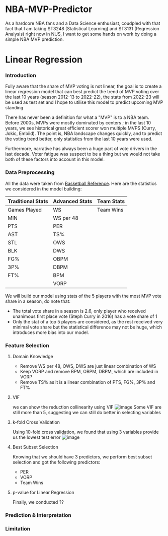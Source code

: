 # NBA-MVP-Predictor

As a hardcore NBA fans and a Data Science enthusiast, coudpled with that fact that I am taking ST3248 (Statistical Learning) and ST3131 (Regression Analysis) right now in NUS, I want to get some hands on work by doing a simple NBA MVP prediction. 

# Linear Regression
### Introduction
Fully aware that the share of MVP voting is not linear, the goal is to create a linear regression model that can best predict the trend of MVP voting over the last 10 years (season 2012-13 to 2022-22), the stats from 2022-23 will be used as test set and I hope to utilise this model to predict upcoming MVP standing.

There has never been a definition for what a "MVP" is to a NBA team.  Before 2000s, MVPs were mostly dominated by centers ; in the last 10 years, we see historical great efficient scorer won multiple MVPS (Curry, Jokic, Embiid). The point is, NBA landscape changes quickly, and to predict the voting trend better, only statistics from the last 10 years were used.

Furthermore, narrative has always been a huge part of vote drivers in the last decade. Voter fatigue was suspect to be a thing but we would not take both of these factors into account in this model.

### Data Preprocessing 
All the data were taken from [Basketball Reference](https://www.basketball-reference.com/). Here are the statistics we considered in the model building:

| Traditional Stats  | Advanced Stats | Team Stats|
| ------------- | ------------- | ------------- |
|Games Played | WS  | Team Wins|
| MIN  | WS per 48  |
| PTS  | PER  |
| AST  | TS%  |
| STL  | OWS  |
| BLK  | DWS  |
| FG%  | OBPM  |
| 3P%  | DBPM  |
| FT%  | BPM  |
|   | VORP |

We will build our model using stats of the 5 players with the most MVP vote share in a season, do note that:
- The total vote share in a season is 2.6, only player who received unanimous first place vote (Steph Curry in 2016) has a vote share of 1
- Only the stat of a top 5 players are considered, as the rest received very minimal vote share but the statistical difference may not be huge, which introduces more bias into our model. 


### Feature Selection
1. Domain Knowledge
     - Remove WS per 48, OWS, DWS are just linear combination of WS
     - Keep VORP and remove BPM, OBPM, DBPM, which are included in VORP
     - Remove TS% as it is a linear combination of PTS, FG%, 3P% and FT%
2. VIF
   
   we can show the reduction collinearity using VIF
   ![image](https://github.com/tanhl30/NBA-MVP-Predictor/assets/73421294/a583f77b-72de-43b4-a1ef-18907e8a7bd6)
   Some VIF are still more than 5, suggesting we can still do better in selecting variables
4. k-fold Cross Validation
   
   Using 10-fold cross validation, we found that using 3 variables provide us the lowest test error
   ![image](https://github.com/tanhl30/NBA-MVP-Predictor/assets/73421294/adf0915f-4ffc-491a-ba11-7b2e3541bf9d)
6. Best Subset Selection
   
   Knowing that we should have 3 predictors, we perform best subset selection and got the following predictors:
   - PER
   - VORP
   - Team Wins
8. p-value for Linear Regression
   
   Finally, we conducted ??

### Prediction & Interpretation 

### Limitation 
